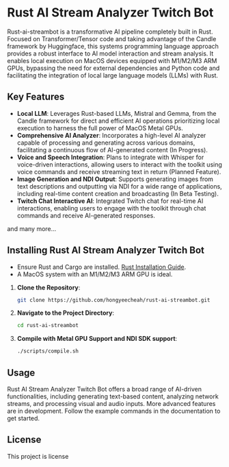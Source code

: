 # Rust AI Stream Analyzer Twitch Bot

Rust-ai-streambot is a transformative AI pipeline completely built in Rust. Focused on Transformer/Tensor code and taking advantage of the Candle framework by Huggingface, this systems programming language approach provides a robust interface to AI model interaction and stream analysis. It enables local execution on MacOS devices equipped with M1/M2/M3 ARM GPUs, bypassing the need for external dependencies and Python code and facilitating the integration of local large language models (LLMs) with Rust.

## Key Features

-   **Local LLM**: Leverages Rust-based LLMs, Mistral and Gemma, from the Candle framework for direct and efficient AI operations prioritizing local execution to harness the full power of MacOS Metal GPUs.
-   **Comprehensive AI Analyzer**: Incorporates a high-level AI analyzer capable of processing and generating across various domains, facilitating a continuous flow of AI-generated content (In Progress).
-   **Voice and Speech Integration**: Plans to integrate with Whisper for voice-driven interactions, allowing users to interact with the toolkit using voice commands and receive streaming text in return (Planned Feature).
-   **Image Generation and NDI Output**: Supports generating images from text descriptions and outputting via NDI for a wide range of applications, including real-time content creation and broadcasting (In Beta Testing).
-   **Twitch Chat Interactive AI**: Integrated Twitch chat for real-time AI interactions, enabling users to engage with the toolkit through chat commands and receive AI-generated responses.

and many more...

## Installing Rust AI Stream Analyzer Twitch Bot

-   Ensure Rust and Cargo are installed. [Rust Installation Guide](https://www.rust-lang.org/tools/install).
-   A MacOS system with an M1/M2/M3 ARM GPU is ideal.

1. **Clone the Repository**:

    ```bash
    git clone https://github.com/hongyeecheah/rust-ai-streambot.git
    ```

2. **Navigate to the Project Directory**:

    ```bash
    cd rust-ai-streambot
    ```

3. **Compile with Metal GPU Support and NDI SDK support**:

    ```bash
    ./scripts/compile.sh
    ```

## Usage

Rust AI Stream Analyzer Twitch Bot offers a broad range of AI-driven functionalities, including generating text-based content, analyzing network streams, and processing visual and audio inputs. More advanced features are in development. Follow the example commands in the documentation to get started.

## License

This project is license